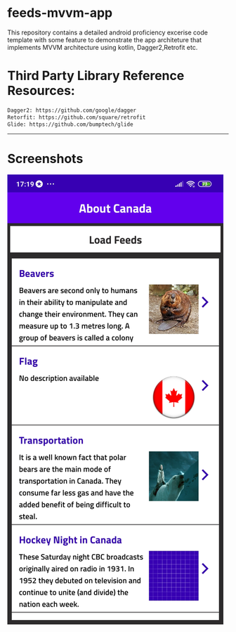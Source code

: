 # feeds-mvvm-app
This repository contains a detailed android proficiency excerise code template with some feature to demonstrate the
app architeture that implements MVVM architecture using kotlin, Dagger2,Retrofit etc.
# Third Party Library Reference Resources:
    Dagger2: https://github.com/google/dagger
    Retorfit: https://github.com/square/retrofit
    Glide: https://github.com/bumptech/glide
-------------------------------------------------------------------------------------------------------------------------------
# Screenshots
<img src="https://github.com/rohit-anvekar/feeds-mvvm-app/blob/master/screenshots/Screenshot_2020-07-17-17-19-06-569_com.clean.app.jpg"/>
